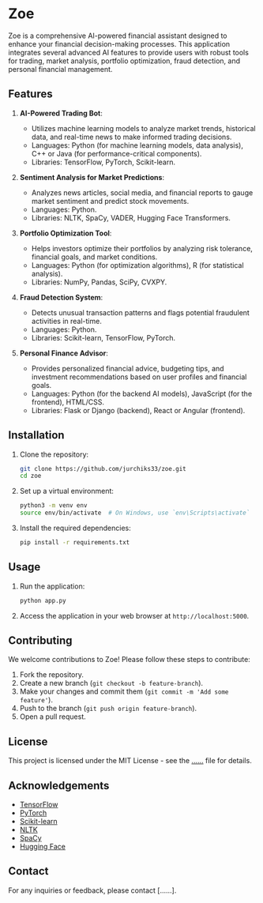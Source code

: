 # Zoe

Zoe is a comprehensive AI-powered financial assistant designed to enhance your financial decision-making processes. This application integrates several advanced AI features to provide users with robust tools for trading, market analysis, portfolio optimization, fraud detection, and personal financial management.

## Features

1. **AI-Powered Trading Bot**:
   - Utilizes machine learning models to analyze market trends, historical data, and real-time news to make informed trading decisions.
   - Languages: Python (for machine learning models, data analysis), C++ or Java (for performance-critical components).
   - Libraries: TensorFlow, PyTorch, Scikit-learn.

2. **Sentiment Analysis for Market Predictions**:
   - Analyzes news articles, social media, and financial reports to gauge market sentiment and predict stock movements.
   - Languages: Python.
   - Libraries: NLTK, SpaCy, VADER, Hugging Face Transformers.

3. **Portfolio Optimization Tool**:
   - Helps investors optimize their portfolios by analyzing risk tolerance, financial goals, and market conditions.
   - Languages: Python (for optimization algorithms), R (for statistical analysis).
   - Libraries: NumPy, Pandas, SciPy, CVXPY.

4. **Fraud Detection System**:
   - Detects unusual transaction patterns and flags potential fraudulent activities in real-time.
   - Languages: Python.
   - Libraries: Scikit-learn, TensorFlow, PyTorch.

5. **Personal Finance Advisor**:
   - Provides personalized financial advice, budgeting tips, and investment recommendations based on user profiles and financial goals.
   - Languages: Python (for the backend AI models), JavaScript (for the frontend), HTML/CSS.
   - Libraries: Flask or Django (backend), React or Angular (frontend).

## Installation

1. Clone the repository:
    ```sh
    git clone https://github.com/jurchiks33/zoe.git
    cd zoe
    ```

2. Set up a virtual environment:
    ```sh
    python3 -m venv env
    source env/bin/activate  # On Windows, use `env\Scripts\activate`
    ```

3. Install the required dependencies:
    ```sh
    pip install -r requirements.txt
    ```

## Usage

1. Run the application:
    ```sh
    python app.py
    ```

2. Access the application in your web browser at `http://localhost:5000`.

## Contributing

We welcome contributions to Zoe! Please follow these steps to contribute:

1. Fork the repository.
2. Create a new branch (`git checkout -b feature-branch`).
3. Make your changes and commit them (`git commit -m 'Add some feature'`).
4. Push to the branch (`git push origin feature-branch`).
5. Open a pull request.

## License

This project is licensed under the MIT License - see the [......](.....) file for details.

## Acknowledgements

- [TensorFlow](https://www.tensorflow.org/)
- [PyTorch](https://pytorch.org/)
- [Scikit-learn](https://scikit-learn.org/)
- [NLTK](https://www.nltk.org/)
- [SpaCy](https://spacy.io/)
- [Hugging Face](https://huggingface.co/)

## Contact

For any inquiries or feedback, please contact [......].
